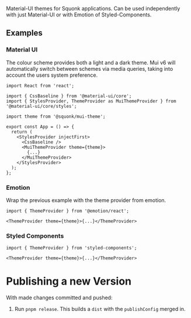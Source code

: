 Material-UI themes for Squonk applications. Can be used independently with just Material-UI or with Emotion of Styled-Components.

## Examples

### Material UI

The colour scheme provides both a light and a dark theme. Mui v6 will automatically switch between schemes via media queries, taking into account the users system preference.

```tsx
import React from 'react';

import { CssBaseline } from '@material-ui/core';
import { StylesProvider, ThemeProvider as MuiThemeProvider } from '@material-ui/core/styles';

import theme from '@squonk/mui-theme';

export const App = () => {
  return (
    <StylesProvider injectFirst>
      <CssBaseline />
      <MuiThemeProvider theme={theme}>
        {...}
      </MuiThemeProvider>
    </StylesProvider>
  );
};
```

### Emotion

Wrap the previous example with the theme provider from emotion.

```tsx
import { ThemeProvider } from '@emotion/react';

<ThemeProvider theme={theme}>{...}</ThemeProvider>
```

### Styled Components

```tsx
import { ThemeProvider } from 'styled-components';

<ThemeProvider theme={theme}>{...}</ThemeProvider>
```

# Publishing a new Version

With made changes committed and pushed:

1. Run `pnpm release`. This builds a `dist` with the `publishConfig` merged in.
